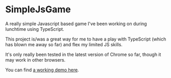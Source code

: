 SimpleJsGame
============

A really simple Javascript based game I've been working on during lunchtime using TypeScript.

This project is/was a great way for me to have a play with TypeScript (which has blown me away so far) and flex my limited JS skills.

It's only really been tested in the latest version of Chrome so far, though it may work in other browsers.

You can find [a working demo here](http://josephwoodward.co.uk/projects/simplejsgame/).
